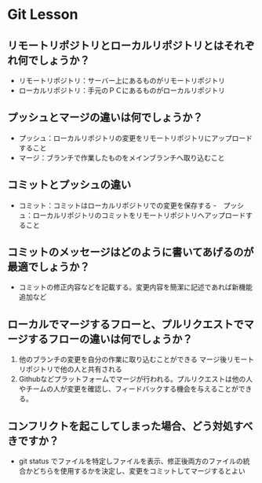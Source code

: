 # Git Lesson

## リモートリポジトリとローカルリポジトリとはそれぞれ何でしょうか？
  - リモートリポジトリ：サーバー上にあるものがリモートリポジトリ
  - ローカルリポジトリ：手元のＰＣにあるものがローカルリポジトリ

## プッシュとマージの違いは何でしょうか？
 - プッシュ：ローカルリポジトリの変更をリモートリポジトリにアップロード すること
 - マージ：ブランチで作業したものをメインブランチへ取り込むこと

## コミットとプッシュの違い
 - コミット：コミットはローカルリポジトリでの変更を保存する
 -　プッシュ：ローカルリポジトリのコミットをリモートリポジトリへアップロードすること

## コミットのメッセージはどのように書いてあげるのが最適でしょうか？
 - コミットの修正内容などを記載する。変更内容を簡潔に記述であれば新機能追加など


## ローカルでマージするフローと、プルリクエストでマージするフローの違いは何でしょうか？
 1. 他のブランチの変更を自分の作業に取り込むことができる マージ後リモートリポジトリで他の人と共有される
 1. Githubなどプラットフォームでマージが行われる。プルリクエストは他の人やチームの人が変更を確認し、フィードバックする機会を与えることができる。 

## コンフリクトを起こしてしまった場合、どう対処すべきですか？
 - git status でファイルを特定しファイルを表示、修正後両方のファイルの統合かどちらを使用するかを決定し、変更をコミットしてマージするとよい
